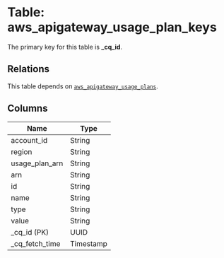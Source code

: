 # Table: aws_apigateway_usage_plan_keys


The primary key for this table is **_cq_id**.

## Relations
This table depends on [`aws_apigateway_usage_plans`](aws_apigateway_usage_plans.md).

## Columns
| Name          | Type          |
| ------------- | ------------- |
|account_id|String|
|region|String|
|usage_plan_arn|String|
|arn|String|
|id|String|
|name|String|
|type|String|
|value|String|
|_cq_id (PK)|UUID|
|_cq_fetch_time|Timestamp|